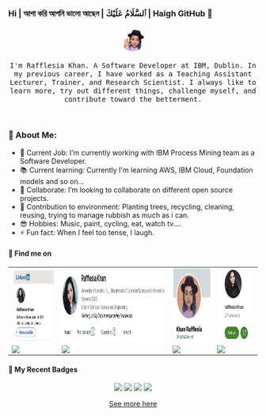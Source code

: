 ### Hi | আশা করি আপনি ভালো আছেন | ٱلسَّلَامُ عَلَيْكَ | Haigh GitHub 👋


<p align="center">
  <img src="images/profile.png" width="50px">
  <br><br>
  <samp>
I'm Rafflesia Khan. A Software Developer at IBM, Dublin. In my previous career, I have worked as a Teaching Assistant Lecturer, Trainer, and Research Scientist. I always like to learn more, try out different things, challenge myself, and contribute toward the betterment.
    
</p>
<br>
              
### 💫 About Me:

- 🔭 Current Job: I’m currently working with IBM Process Mining team as a Software Developer. 
- 📚 Current learning: Currently I'm learning AWS, IBM Cloud, Foundation models and so on...
- 👯 Collaborate: I’m looking to collaborate on different open source projects.
- 🌱 Contribution to environment: Planting trees, recycling, cleaning, reusing, trying to manage rubbish as much as i can.
- 😎 Hobbies: Music, paint, cycling, eat, watch tv....
- ⚡ Fun fact: When I feel too tense, I laugh.

#### 🔎 Find me on

<div>

<table border="0" style="border: none;">
  <tr>
    <!-- Profile LinkedIn -->
    <td>
      <a href="https://ie.linkedin.com/in/rafflesia-khan-164b0781?trk=profile-badge">
        <img width="180" height="150" src="/images/raff-linked-in-profile-card-comic-small.png" alt="Developer Profession - Level 3 Expert">
      </a>
      <img src="https://img.shields.io/badge/linkedin-%230077B5.svg?style=for-the-badge&logo=linkedin&logoColor=white" align="center">
    </td>
    <!-- Profile Research Gate -->
    <td>
      <a href="https://www.researchgate.net/profile/Rafflesia-Khan">
        <img width="500" height="150" src="/images/raff-research-gate-profile-card-comic-small2.png" alt="IBM Open Source Strategic Committer">
      </a>
      <img src="https://img.shields.io/badge/ResearchGate-00CCBB?style=for-the-badge&logo=ResearchGate&logoColor=white" align="center">
    </td>
    <!-- Profile Twitter -->
    <td>
      <a href="https://twitter.com/KafiaZannat?t=xYesq9xEJBPhbivokeuEFw&s=09">
        <img width="150" height="150" src="/images/raff-twitter-acc-profile-card-comic-small.png" alt="IBM Open Source Strategic Committer">
      </a>
      <img src="https://img.shields.io/badge/Twitter-%231DA1F2.svg?style=for-the-badge&logo=Twitter&logoColor=white" align="center">
    </td>
    <!-- Profile medium -->
    <td>
      <a href="https://medium.com/@khan.rafflesia">
        <img width="150" height="150" src="/images/raff-medium-acc-profile-card-comic-small.png" alt="IBM Open Source Strategic Committer">
      </a>
      <img src="https://img.shields.io/badge/Medium-12100E?style=for-the-badge&logo=medium&logoColor=white" align="center">
    </td>
  </tr>
</table>
</div>


#### 💎 My Recent Badges
<!--START_SECTION:badges-->
<p dir="auto" align="center">
  <a target="_blank" rel="noopener noreferrer" href="https://www.credly.com/badges/a5d7f354-1aa3-4966-a6f1-c73653e2fc7f/public_url"><img src="https://images.credly.com/size/220x220/images/bc08972c-3c7d-4b99-82a0-c94bcca36674/Badges_v8-07_Practitioner.png" data-canonical-src="https://media3.giphy.com/media/ln7z2eWriiQAllfVcn/200w.webp" style="max-width: 100%;" width="100"></a>
  <a target="_blank" rel="noopener noreferrer" href="https://www.credly.com/badges/c1c37c06-444c-4b24-9622-be88ea75a75d/public_url"><img src="https://images.credly.com/size/220x220/images/f870e8bb-0b8b-44f5-b926-791d6081e659/Developer-Foundation1.png" data-canonical-src="https://i.giphy.com/media/LMt9638dO8dftAjtco/200.webp" style="max-width: 100%;" width="100"></a>
  <a target="_blank" rel="noopener noreferrer" href="https://www.credly.com/badges/28ab477a-1916-4189-9a79-90a78bf94d7f/public_url"><img src="https://images.credly.com/size/220x220/images/d14e59e1-181d-4f60-a3d7-ea633e218847/First-patent.png" data-canonical-src="https://i.giphy.com/media/eNAsjO55tPbgaor7ma/200w.webp" style="max-width: 100%;" width="100"></a>
  <a target="_blank" rel="noopener noreferrer" href="https://www.credly.com/badges/bcf417a4-b9b3-4e2a-b6cb-496d93ba0386/public_url"><img src="https://images.credly.com/size/220x220/images/7c8ee9ba-02e7-49c0-80dc-f45f77783de2/image.png" data-canonical-src="https://i.giphy.com/media/eNAsjO55tPbgaor7ma/200w.webp" style="max-width: 100%;" width="100"></a>
</p>
<p dir="auto" align="center">
<a target="_blank" rel="noopener noreferrer" href="https://www.credly.com/users/rafflesia-khan.2f08668d">
See more here
</p>


<!--END_SECTION:badges-->

<!-- emojis from https://github.com/markdown-templates/markdown-emojis -->
